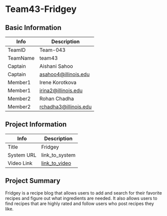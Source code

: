 # Team43-Fridgey

## Basic Information

|   Info      |        Description     |
| ----------- | ---------------------- |
| TeamID      |         Team-043       |
| TeamName    |        team43          |
| Captain     |   Aishani Sahoo        |
| Captain     |      asahoo4@illinois.edu     |
| Member1     |   Irene Korotkova      |
| Member1     |      irina2@illinois.edu    |
| Member2     |   Rohan Chadha   |
| Member2     |      rchadha3@illinois.edu     |
## Project Information

|   Info      |        Description     |
| ----------- | ---------------------- |
|  Title      |       Fridgey     |
| System URL  |      link_to_system    |
| Video Link  |      [link_to_video](https://youtu.be/-xKhqpQTLIY)     |

## Project Summary
Fridgey is a recipe blog that allows users to add and search for their favorite recipes and figure out what ingredients are needed. It also allows users to find recipes that are highly rated and follow users who post recipes they like.
